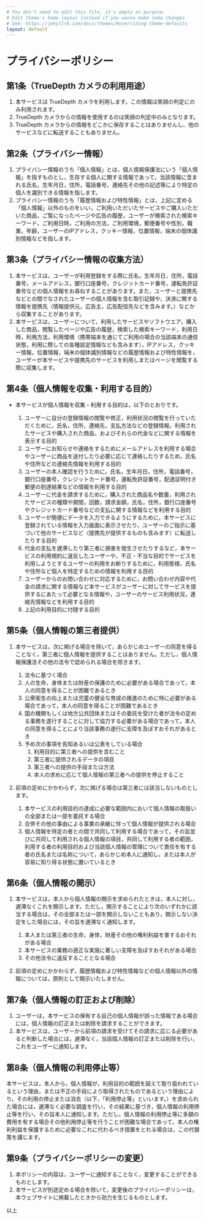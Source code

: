 ```yaml
---
# You don't need to edit this file, it's empty on purpose.
# Edit theme's home layout instead if you wanna make some changes
# See: https://jekyllrb.com/docs/themes/#overriding-theme-defaults
layout: default
---
```

# プライバシーポリシー

## 第1条（TrueDepth カメラの利用用途）

1. 本サービスは TrueDepth カメラを利用します。この情報は笑顔の判定にのみ利用されます。
1. TrueDepth カメラからの情報を使用するのは笑顔の判定中のみとなります。
1. TrueDepth カメラからの情報をどこかに保存することはありませんし、他のサービスなどに転送することもありません。

## 第2条（プライバシー情報）

1. プライバシー情報のうち「個人情報」とは，個人情報保護法にいう「個人情報」を指すものとし，生存する個人に関する情報であって，当該情報に含まれる氏名，生年月日，住所，電話番号，連絡先その他の記述等により特定の個人を識別できる情報を指します。
1. プライバシー情報のうち「履歴情報および特性情報」とは，上記に定める「個人情報」以外のものをいい，ご利用いただいたサービスやご購入いただいた商品，ご覧になったページや広告の履歴，ユーザーが検索された検索キーワード，ご利用日時，ご利用の方法，ご利用環境，郵便番号や性別，職業，年齢，ユーザーのIPアドレス，クッキー情報，位置情報，端末の個体識別情報などを指します。

## 第3条（プライバシー情報の収集方法）

1. 本サービスは，ユーザーが利用登録をする際に氏名，生年月日，住所，電話番号，メールアドレス，銀行口座番号，クレジットカード番号，運転免許証番号などの個人情報をお尋ねすることがあります。また，ユーザーと提携先などとの間でなされたユーザーの個人情報を含む取引記録や，決済に関する情報を提携先（情報提供元，広告主，広告配信先などを含みます。）などから収集することがあります。
1. 本サービスは，ユーザーについて，利用したサービスやソフトウエア，購入した商品，閲覧したページや広告の履歴，検索した検索キーワード，利用日時，利用方法，利用環境（携帯端末を通じてご利用の場合の当該端末の通信状態，利用に際しての各種設定情報なども含みます），IPアドレス，クッキー情報，位置情報，端末の個体識別情報などの履歴情報および特性情報を，ユーザーが本サービスや提携先のサービスを利用しまたはページを閲覧する際に収集します。

## 第4条（個人情報を収集・利用する目的）

- 本サービスが個人情報を収集・利用する目的は，以下のとおりです。

    1. ユーザーに自分の登録情報の閲覧や修正，利用状況の閲覧を行っていただくために，氏名，住所，連絡先，支払方法などの登録情報，利用されたサービスや購入された商品，およびそれらの代金などに関する情報を表示する目的
    1. ユーザーにお知らせや連絡をするためにメールアドレスを利用する場合やユーザーに商品を送付したり必要に応じて連絡したりするため，氏名や住所などの連絡先情報を利用する目的
    1. ユーザーの本人確認を行うために，氏名，生年月日，住所，電話番号，銀行口座番号，クレジットカード番号，運転免許証番号，配達証明付き郵便の到達結果などの情報を利用する目的
    1. ユーザーに代金を請求するために，購入された商品名や数量，利用されたサービスの種類や期間，回数，請求金額，氏名，住所，銀行口座番号やクレジットカード番号などの支払に関する情報などを利用する目的
    1. ユーザーが簡便にデータを入力できるようにするために，本サービスに登録されている情報を入力画面に表示させたり，ユーザーのご指示に基づいて他のサービスなど（提携先が提供するものも含みます）に転送したりする目的
    1. 代金の支払を遅滞したり第三者に損害を発生させたりするなど，本サービスの利用規約に違反したユーザーや，不正・不当な目的でサービスを利用しようとするユーザーの利用をお断りするために，利用態様，氏名や住所など個人を特定するための情報を利用する目的
    1. ユーザーからのお問い合わせに対応するために，お問い合わせ内容や代金の請求に関する情報など本サービスがユーザーに対してサービスを提供するにあたって必要となる情報や，ユーザーのサービス利用状況，連絡先情報などを利用する目的
    1. 上記の利用目的に付随する目的

## 第5条（個人情報の第三者提供）

1. 本サービスは，次に掲げる場合を除いて，あらかじめユーザーの同意を得ることなく，第三者に個人情報を提供することはありません。ただし，個人情報保護法その他の法令で認められる場合を除きます。

    1. 法令に基づく場合
    1. 人の生命，身体または財産の保護のために必要がある場合であって，本人の同意を得ることが困難であるとき
    1. 公衆衛生の向上または児童の健全な育成の推進のために特に必要がある場合であって，本人の同意を得ることが困難であるとき
    1. 国の機関もしくは地方公共団体またはその委託を受けた者が法令の定める事務を遂行することに対して協力する必要がある場合であって，本人の同意を得ることにより当該事務の遂行に支障を及ぼすおそれがあるとき
    1. 予め次の事項を告知あるいは公表をしている場合
        1. 利用目的に第三者への提供を含むこと
        1. 第三者に提供されるデータの項目
        1. 第三者への提供の手段または方法
        1. 本人の求めに応じて個人情報の第三者への提供を停止すること

1. 前項の定めにかかわらず，次に掲げる場合は第三者には該当しないものとします。
    1. 本サービスの利用目的の達成に必要な範囲内において個人情報の取扱いの全部または一部を委託する場合
    1. 合併その他の事由による事業の承継に伴って個人情報が提供される場合
    1. 個人情報を特定の者との間で共同して利用する場合であって，その旨並びに共同して利用される個人情報の項目，共同して利用する者の範囲，利用する者の利用目的および当該個人情報の管理について責任を有する者の氏名または名称について，あらかじめ本人に通知し，または本人が容易に知り得る状態に置いているとき

## 第6条（個人情報の開示）

1. 本サービスは，本人から個人情報の開示を求められたときは，本人に対し，遅滞なくこれを開示します。ただし，開示することにより次のいずれかに該当する場合は，その全部または一部を開示しないこともあり，開示しない決定をした場合には，その旨を遅滞なく通知します。

    1. 本人または第三者の生命，身体，財産その他の権利利益を害するおそれがある場合
    1. 本サービスの業務の適正な実施に著しい支障を及ぼすおそれがある場合
    1. その他法令に違反することとなる場合

1. 前項の定めにかかわらず，履歴情報および特性情報などの個人情報以外の情報については，原則として開示いたしません。

## 第7条（個人情報の訂正および削除）

1. ユーザーは，本サービスの保有する自己の個人情報が誤った情報である場合には，個人情報の訂正または削除を請求することができます。
1. 本サービスは，ユーザーから前項の請求を受けてその請求に応じる必要があると判断した場合には，遅滞なく，当該個人情報の訂正または削除を行い，これをユーザーに通知します。

## 第8条（個人情報の利用停止等）

本サービスは，本人から，個人情報が，利用目的の範囲を超えて取り扱われているという理由，または不正の手段により取得されたものであるという理由により，その利用の停止または消去（以下，「利用停止等」といいます。）を求められた場合には，遅滞なく必要な調査を行い，その結果に基づき，個人情報の利用停止等を行い，その旨本人に通知します。ただし，個人情報の利用停止等に多額の費用を有する場合その他利用停止等を行うことが困難な場合であって，本人の権利利益を保護するために必要なこれに代わるべき措置をとれる場合は，この代替策を講じます。

## 第9条（プライバシーポリシーの変更）

1. 本ポリシーの内容は，ユーザーに通知することなく，変更することができるものとします。
1. 本サービスが別途定める場合を除いて，変更後のプライバシーポリシーは，本ウェブサイトに掲載したときから効力を生じるものとします。

以上
